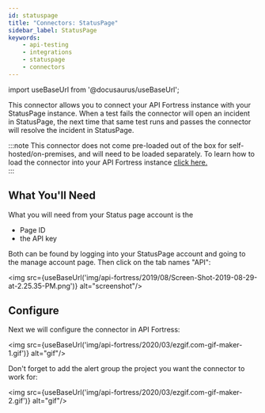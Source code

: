 ```yaml
---
id: statuspage
title: "Connectors: StatusPage"
sidebar_label: StatusPage
keywords:
    - api-testing
    - integrations
    - statuspage
    - connectors
---
```


import useBaseUrl from '@docusaurus/useBaseUrl';

This connector allows you to connect your API Fortress instance with your StatusPage instance. When a test fails the connector will open an incident in StatusPage, the next time that same test runs and passes the connector will resolve the incident in StatusPage.

:::note
This connector does not come pre-loaded out of the box for self-hosted/on-premises, and will need to be loaded separately. To learn how to load the connector into your API Fortress instance [click here.](/api-testing/mark2/integrations/add-new-connector)  
:::

## What You'll Need
What you will need from your Status page account is the 

* Page ID
* the API key 

Both can be found by logging into your StatusPage account and going to the manage account page. Then click on the tab names "API":

<img src={useBaseUrl('img/api-fortress/2019/08/Screen-Shot-2019-08-29-at-2.25.35-PM.png')} alt="screenshot"/>

## Configure
Next we will configure the connector in API Fortress:

<img src={useBaseUrl('img/api-fortress/2020/03/ezgif.com-gif-maker-1.gif')} alt="gif"/>

Don't forget to add the alert group the project you want the connector to work for:  
  
<img src={useBaseUrl('img/api-fortress/2020/03/ezgif.com-gif-maker-2.gif')} alt="gif"/>
